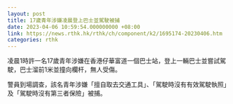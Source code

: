 ```yaml
---
layout: post
title: 17歲青年涉嫌凌晨登上巴士並駕駛被捕
date: 2023-04-06 10:59:54.000000000 +08:00
link: https://news.rthk.hk/rthk/ch/component/k2/1695174-20230406.htm
categories: rthk
---
```


凌晨1時許一名17歲青年涉嫌在香港仔華富道一個巴士站，登上一輛巴士並嘗試駕駛，巴士溜前1米並撞向欄杆，無人受傷。

警員到場調查，該名青年涉嫌「擅自取去交通工具」、「駕駛時沒有有效駕駛執照」及「駕駛時沒有第三者保險」被捕。
